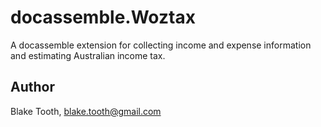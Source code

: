 # docassemble.Woztax

A docassemble extension for collecting income and expense information and estimating Australian income tax.

## Author

Blake Tooth, blake.tooth@gmail.com

